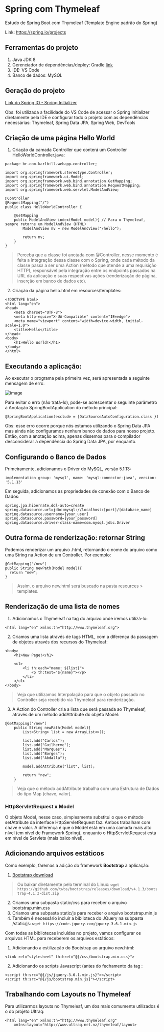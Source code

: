 # Spring com Thymeleaf
Estudo de Spring Boot com Thymeleaf (Template Engine padrão do Spring)

Link: https://spring.io/projects

## Ferramentas do projeto 
1. Java JDK 8
2. Gerenciador de dependências/deploy: Gradle [link](https://gradle.org) 
3. IDE: VS Code
4. Banco de dados: MySQL

## Geração do projeto
[Link do Spring IO - Spring Initializer](https://www.start.spring.io)

Obs: foi utilizada a facilidade do VS Code de acessar o Spring Initializer diretamente pela IDE e configurar todo o projeto com as dependências necessárias: Thymeleaf, Spring Data JPA, Spring Web, DevTools

## Criação de uma página Hello World
1. Criação da camada Controller que conterá um Controller HelloWorldController.java:
```
package br.com.karlbill.webapp.controller;

import org.springframework.stereotype.Controller;
import org.springframework.ui.Model;
import org.springframework.web.bind.annotation.GetMapping;
import org.springframework.web.bind.annotation.RequestMapping;
import org.springframework.web.servlet.ModelAndView;

@Controller
@RequestMapping("/")
public class HelloWorldController {
    
    @GetMapping
    public ModelAndView index(Model model){ // Para o Thymeleaf, sempre retorne um ModelAndView (HTML)
        ModelAndView mv = new ModelAndView("/hello");
        
        return mv;
    }
}
```
> Perceba que a classe foi anotada com @Controller, nesse momento é feita a integração dessa classe com o Spring, onde cada método da classe passa a ser uma Action (método que atende a uma requisição HTTP), responsável pela integração entre os endpoints passados na URL da aplicação e suas respectivas ações (renderização de página, inserção em banco de dados etc).

2. Criação da página hello.html em resources/templates:
```
<!DOCTYPE html>
<html lang="en">
<head>
    <meta charset="UTF-8">
    <meta http-equiv="X-UA-Compatible" content="IE=edge">
    <meta name="viewport" content="width=device-width, initial-scale=1.0">
    <title>Hello</title>
</head>
<body>
    <h1>Hello World!</h1>
</body>
</html>
```

## Executando a aplicação:
Ao executar o programa pela primeira vez, será apresentada a seguinte mensagem de erro:

![image](https://user-images.githubusercontent.com/39681960/204164115-b57db757-78c0-4fa3-9b2d-d049183998eb.png)

Para evitar o erro (não tratá-lo), pode-se acrescentar o seguinte parâmetro à Anotação SpringBootApplication do método principal:
```
@SpringBootApplication(exclude = {DataSourceAutoConfiguration.class })
```

Obs: esse erro ocorre porque nós estamos utilizando o Spring Data JPA mas ainda não configuramos nenhum banco de dados para nosso projeto. Então, com a anotação acima, apenas dissemos para o compilador desconsiderar a dependência do Spring Data JPA, por enquanto.

## Configurando o Banco de Dados
Primeiramente, adicionamos o Driver do MySQL, versão 5.1.13:
```
implementation group: 'mysql', name: 'mysql-connector-java', version: '5.1.13'
```

Em seguida, adicionamos as propriedades de conexão com o Banco de Dados:
```
spring.jpa.hibernate.ddl-auto=create
spring.datasource.url=jdbc:mysql://localhost:[port]/[database_name]
spring.datasource.username=[your_user]
spring.datasource.password=[your_password]
spring.datasource.driver-class-name=com.mysql.jdbc.Driver
```

## Outra forma de renderização: retornar String
Podemos renderizar um arquivo .html, retornando o nome do arquivo como uma String na Action de um Controller. Por exemplo:
```
@GetMapping("/new")
public String newPath(Model model){
  return "new";
}
```
> Assim, o arquivo new.html será buscado na pasta resources > templates.

## Renderização de uma lista de nomes
1. Adicionamos o Thymeleaf na tag <html> do arquivo onde iremos utilizá-lo:
```
<html lang="en" xmlns:th="http://www.thymeleaf.org">
```
2. Criamos uma lista através de tags HTML, com a diferença da passagem de objetos através dos recursos do Thymeleaf:
```
<body>
    <h1>New Page!</h1>
    
    <ul>
        <li th:each="name: ${list}">
            <p th:text="${name}"></p>
        </li>
    </ul>
</body>
```
> Veja que utilizamos Interpolação para que o objeto passado no Controller seja recebido via Thymeleaf para renderização.

3. A Action do Controller cria a lista que será passada ao Thymeleaf, através de um método addAttribute do objeto Model:
```
@GetMapping("/new")
    public String newPath(Model model){
        List<String> list = new ArrayList<>();
        
        list.add("Carlos");
        list.add("Guilherme");
        list.add("Marques");
        list.add("Borges");
        list.add("Abdalla");
        
        model.addAttribute("list", list);
        
        return "new";
    }
```
> Veja que o método addAttribute trabalha com uma Estrutura de Dados do tipo Map (chave, valor).

### HttpServletRequest x Model
O objeto Model, nesse caso, simplesmente substitui o que o método setAttribute da interface HttpServletRequest faz. Ambos trabalham com chave e valor. A diferença é que o Model está em uma camada mais alto nível (em nível de Framework Spring), enquanto o HttpServletRequest está em nível de Servlets (mais baixo nível).

## Adicionando arquivos estáticos
Como exemplo, faremos a adição do framework **Bootstrap** à aplicação:
1. [Bootstrap download](https://getbootstrap.com/docs/4.1/getting-started/download/)
> Ou baixar diretamente pelo terminal do Linux: 
```wget https://github.com/twbs/bootstrap/releases/download/v4.1.3/bootstrap-4.1.3-dist.zip ```
2. Criamos uma subpasta static/css para receber o arquivo bootstrap.mim.css
3. Criamos uma subpasta static/js para receber o arquivo bootstrap.min.js
4. Também é necessário incluir a biblioteca do JQuery na subpasta /static/js: ``` wget https://code.jquery.com/jquery-3.6.1.min.js ```

Com todas as bibliotecas incluídas no projeto, vamos configurar os arquivos HTML para receberem os arquivos estáticos:
1. Adicionando a estilização do Bootstrap ao arquivo new.html:
```
<link rel="stylesheet" th:href="@{/css/bootstrap.min.css}">
```
2. Adicionando os scripts Javascript (antes do fechamento da tag </body>:
```
<script th:src="@{/js/jquery-3.6.1.min.js}"></script>
<script th:src="@{/js/bootstrap.min.js}"></script>
```

## Trabalhando com Layouts no Thymeleaf
Para utilizarmos layouts no Thymeleaf, um dos mais comumente utilizados é o do projeto Ultraq:
```
<html lang="en" xmlns:th="http://www.thymeleaf.org"
    xmlns:layout="http://www.ultraq.net.nz/thymeleaf/layout>
```
































